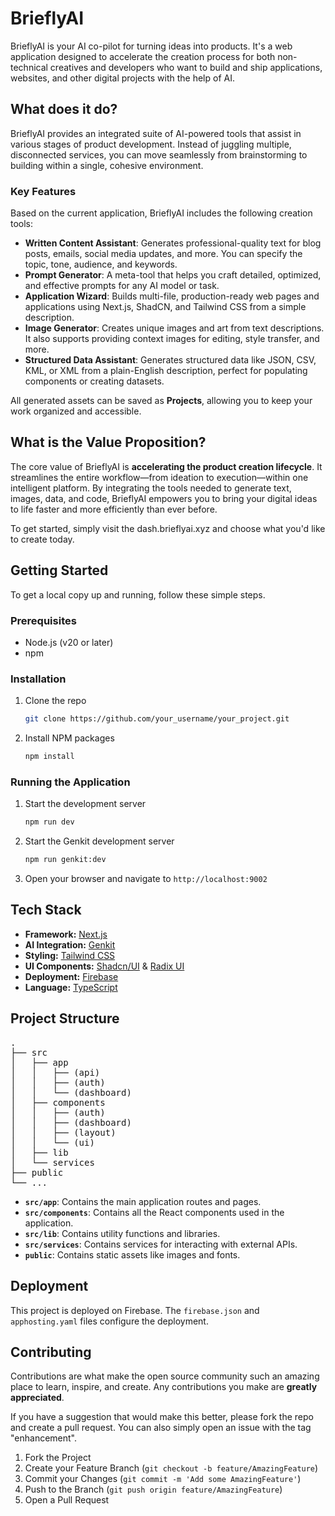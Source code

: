 # BrieflyAI

BrieflyAI is your AI co-pilot for turning ideas into products. It's a web application designed to accelerate the creation process for both non-technical creatives and developers who want to build and ship applications, websites, and other digital projects with the help of AI.

## What does it do?

BrieflyAI provides an integrated suite of AI-powered tools that assist in various stages of product development. Instead of juggling multiple, disconnected services, you can move seamlessly from brainstorming to building within a single, cohesive environment.

### Key Features

Based on the current application, BrieflyAI includes the following creation tools:

*   **Written Content Assistant**: Generates professional-quality text for blog posts, emails, social media updates, and more. You can specify the topic, tone, audience, and keywords.
*   **Prompt Generator**: A meta-tool that helps you craft detailed, optimized, and effective prompts for any AI model or task.
*   **Application Wizard**: Builds multi-file, production-ready web pages and applications using Next.js, ShadCN, and Tailwind CSS from a simple description.
*   **Image Generator**: Creates unique images and art from text descriptions. It also supports providing context images for editing, style transfer, and more.
*   **Structured Data Assistant**: Generates structured data like JSON, CSV, KML, or XML from a plain-English description, perfect for populating components or creating datasets.

All generated assets can be saved as **Projects**, allowing you to keep your work organized and accessible.

## What is the Value Proposition?

The core value of BrieflyAI is **accelerating the product creation lifecycle**. It streamlines the entire workflow—from ideation to execution—within one intelligent platform. By integrating the tools needed to generate text, images, data, and code, BrieflyAI empowers you to bring your digital ideas to life faster and more efficiently than ever before.

To get started, simply visit the dash.brieflyai.xyz and choose what you'd like to create today.

## Getting Started

To get a local copy up and running, follow these simple steps.

### Prerequisites

*   Node.js (v20 or later)
*   npm

### Installation

1.  Clone the repo
    ```sh
    git clone https://github.com/your_username/your_project.git
    ```
2.  Install NPM packages
    ```sh
    npm install
    ```

### Running the Application

1.  Start the development server
    ```sh
    npm run dev
    ```
2.  Start the Genkit development server
    ```sh
    npm run genkit:dev
    ```
3.  Open your browser and navigate to `http://localhost:9002`

## Tech Stack

*   **Framework:** [Next.js](https://nextjs.org/)
*   **AI Integration:** [Genkit](https://firebase.google.com/docs/genkit)
*   **Styling:** [Tailwind CSS](https://tailwindcss.com/)
*   **UI Components:** [Shadcn/UI](https://ui.shadcn.com/) & [Radix UI](https://www.radix-ui.com/)
*   **Deployment:** [Firebase](https://firebase.google.com/)
*   **Language:** [TypeScript](https://www.typescriptlang.org/)

## Project Structure

<pre>
.
├── src
│   ├── app
│   │   ├── (api)
│   │   ├── (auth)
│   │   └── (dashboard)
│   ├── components
│   │   ├── (auth)
│   │   ├── (dashboard)
│   │   ├── (layout)
│   │   └── (ui)
│   ├── lib
│   └── services
├── public
└── ...
</pre>

*   **`src/app`**: Contains the main application routes and pages.
*   **`src/components`**: Contains all the React components used in the application.
*   **`src/lib`**: Contains utility functions and libraries.
*   **`src/services`**: Contains services for interacting with external APIs.
*   **`public`**: Contains static assets like images and fonts.

## Deployment

This project is deployed on Firebase. The `firebase.json` and `apphosting.yaml` files configure the deployment.

## Contributing

Contributions are what make the open source community such an amazing place to learn, inspire, and create. Any contributions you make are **greatly appreciated**.

If you have a suggestion that would make this better, please fork the repo and create a pull request. You can also simply open an issue with the tag "enhancement".

1.  Fork the Project
2.  Create your Feature Branch (`git checkout -b feature/AmazingFeature`)
3.  Commit your Changes (`git commit -m 'Add some AmazingFeature'`)
4.  Push to the Branch (`git push origin feature/AmazingFeature`)
5.  Open a Pull Request
